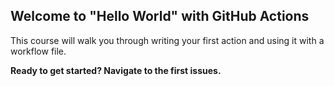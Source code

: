 ## Welcome to "Hello World" with GitHub Actions

This course will walk you through writing your first action and using it with a workflow file. 

**Ready to get started? Navigate to the first issues.**
